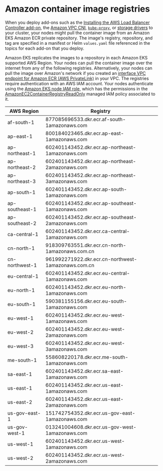 # Amazon container image registries<a name="add-ons-images"></a>

When you deploy add\-ons such as the [Installing the AWS Load Balancer Controller add\-on](aws-load-balancer-controller.md), the [Amazon VPC CNI](managing-vpc-cni.md#updating-vpc-cni-add-on), [`kube-proxy`](managing-kube-proxy.md#updating-kube-proxy-add-on), or [storage drivers](storage.md) to your cluster, your nodes might pull the container image from an Amazon EKS Amazon ECR private repository\. The image's registry, repository, and tag are specified in a manifest or Helm `values.yaml` file referenced in the topics for each add\-on that you deploy\.

Amazon EKS replicates the images to a repository in each Amazon EKS supported AWS Region\. Your nodes can pull the container image over the internet from any of the following registries\. Alternatively, your nodes can pull the image over Amazon's network if you created an [interface VPC endpoint for Amazon ECR \(AWS PrivateLink\)](https://docs.aws.amazon.com/AmazonECR/latest/userguide/vpc-endpoints.html) in your VPC\. The registries require authentication with an AWS IAM account\. Your nodes authenticate using the [Amazon EKS node IAM role](create-node-role.md), which has the permissions in the [AmazonEC2ContainerRegistryReadOnly](https://console.aws.amazon.com/iam/home#/policies/arn:aws:iam::aws:policy/AmazonEC2ContainerRegistryReadOnly%24jsonEditor) managed IAM policy associated to it\.


| AWS Region | Registry | 
| --- | --- | 
| af\-south\-1 | 877085696533\.dkr\.ecr\.af\-south\-1amazonaws\.com | 
| ap\-east\-1 | 800184023465\.dkr\.ecr\.ap\-east\-1amazonaws\.com | 
| ap\-northeast\-1  | 602401143452\.dkr\.ecr\.ap\-northeast\-1amazonaws\.com | 
| ap\-northeast\-2  | 602401143452\.dkr\.ecr\.ap\-northeast\-2amazonaws\.com | 
| ap\-northeast\-3  | 602401143452\.dkr\.ecr\.ap\-northeast\-3amazonaws\.com | 
| ap\-south\-1  | 602401143452\.dkr\.ecr\.ap\-south\-1amazonaws\.com | 
| ap\-southeast\-1  | 602401143452\.dkr\.ecr\.ap\-southeast\-1amazonaws\.com | 
| ap\-southeast\-2  | 602401143452\.dkr\.ecr\.ap\-southeast\-2amazonaws\.com | 
| ca\-central\-1  | 602401143452\.dkr\.ecr\.ca\-central\-1amazonaws\.com | 
| cn\-north\-1 | 918309763551\.dkr\.ecr\.cn\-north\-1amazonaws\.com\.cn | 
| cn\-northwest\-1 | 961992271922\.dkr\.ecr\.cn\-northwest\-1amazonaws\.com\.cn | 
| eu\-central\-1  | 602401143452\.dkr\.ecr\.eu\-central\-1amazonaws\.com | 
| eu\-north\-1  | 602401143452\.dkr\.ecr\.eu\-north\-1amazonaws\.com | 
| eu\-south\-1 | 590381155156\.dkr\.ecr\.eu\-south\-1amazonaws\.com | 
| eu\-west\-1  | 602401143452\.dkr\.ecr\.eu\-west\-1amazonaws\.com | 
| eu\-west\-2  | 602401143452\.dkr\.ecr\.eu\-west\-2amazonaws\.com | 
| eu\-west\-3  | 602401143452\.dkr\.ecr\.eu\-west\-3amazonaws\.com | 
| me\-south\-1 | 558608220178\.dkr\.ecr\.me\-south\-1amazonaws\.com | 
| sa\-east\-1 | 602401143452\.dkr\.ecr\.sa\-east\-1amazonaws\.com | 
| us\-east\-1 | 602401143452\.dkr\.ecr\.us\-east\-1amazonaws\.com | 
| us\-east\-2 | 602401143452\.dkr\.ecr\.us\-east\-2amazonaws\.com | 
| us\-gov\-east\-1 | 151742754352\.dkr\.ecr\.us\-gov\-east\-1amazonaws\.com | 
| us\-gov\-west\-1 | 013241004608\.dkr\.ecr\.us\-gov\-west\-1amazonaws\.com | 
| us\-west\-1 | 602401143452\.dkr\.ecr\.us\-west\-1amazonaws\.com | 
| us\-west\-2 | 602401143452\.dkr\.ecr\.us\-west\-2amazonaws\.com | 